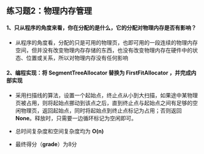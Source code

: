 ## 练习题2：物理内存管理

#### 1、只从程序的角度来看，你在分配的是什么，它的分配对物理内存是否有影响？

* 从程序的角度看，分配的只是可用的物理页，也即可用的一段连续的物理内存空间，但并没有改变物理内存存储的东西，也没有改变物理内存在硬件中的状态、位置或关系，所以对物理内存没有任何影响

#### 2、编程实现：将 SegmentTreeAllocator 替换为 FirstFitAllocator ，并完成内部实现

* 采用扫描线的算法，设置一个起始点，终止点从小到大扫描，如果途中某物理页被占用，则将起始点挪动到该点之后，直到终止点与起始点之间有足够的空闲物理页，返回起始点，同时将起始点到终止点标记为占用；否则返回 **None**。释放时，只需要一边循环标记为空闲即可。

* 总时间复杂度和空间复杂度均为 **O(n)**

* 最终得分（**grade**）为8分
